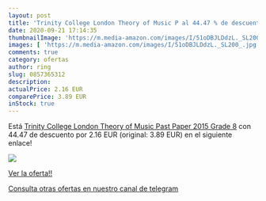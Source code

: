 ```yaml
---
layout: post
title: 'Trinity College London Theory of Music P al 44.47 % de descuento'
date: 2020-09-21 17:14:35
thumbnailImage: 'https://m.media-amazon.com/images/I/51oDBJLDdzL._SL200_.jpg'
images: [ 'https://m.media-amazon.com/images/I/51oDBJLDdzL._SL200_.jpg' ]
comments: true
category: ofertas
author: ring
slug: 0857365312
description:
actualPrice: 2.16 EUR
comparePrice: 3.89 EUR
inStock: true
---
```


Está [Trinity College London Theory of Music Past Paper  2015  Grade 8](https://www.amazon.com/dp/0857365312/?tag=redken08-20) con 44.47 de descuento por 2.16 EUR (original: 3.89 EUR) en el siguiente enlace!

[![](https://m.media-amazon.com/images/I/51oDBJLDdzL._SL200_.jpg)](https://www.amazon.com/dp/0857365312/?tag=redken08-20)

[Ver la oferta!!](https://www.amazon.com/dp/0857365312/?tag=redken08-20)

[Consulta otras ofertas en nuestro canal de telegram](https://t.me/s/ofertas25)
